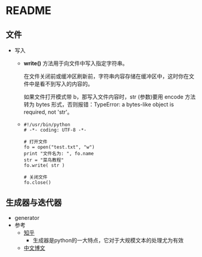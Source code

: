 # README



##  文件

- 写入

  - **write()** 方法用于向文件中写入指定字符串。

    在文件关闭前或缓冲区刷新前，字符串内容存储在缓冲区中，这时你在文件中是看不到写入的内容的。

    如果文件打开模式带 b，那写入文件内容时，str (参数)要用 encode 方法转为 bytes 形式，否则报错：TypeError: a bytes-like object is required, not 'str'。

  - ```
    #!/usr/bin/python
    # -*- coding: UTF-8 -*-
    
    # 打开文件
    fo = open("test.txt", "w")
    print "文件名为: ", fo.name
    str = "菜鸟教程"
    fo.write( str )
    
    # 关闭文件
    fo.close()
    ```





## 生成器与迭代器

- generator
- 参考
  - [知乎](<https://www.zhihu.com/question/20829330>)
    - 生成器是python的一大特点，它对于大规模文本的处理尤为有效
  - [中文博文](<https://foofish.net/iterators-vs-generators.html>)